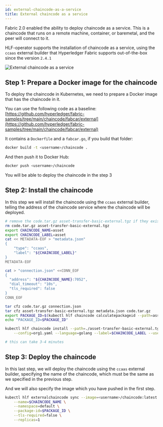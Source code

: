 ```yaml
---
id: external-chaincode-as-a-service
title: External chaincode as a service
---
```


Fabric 2.0 enabled the ability to deploy chaincode as a service. This is a chaincode that runs on a remote machine, container, or baremetal, and the peer will connect to it.

HLF-operator supports the installation of chaincode as a service, using the `ccaas` external builder that Hyperledger Fabric supports out-of-the-box since the version `2.4.1`

![External chaincode as a service](/img/external_chaincode_as_a_service.png)


## Step 1: Prepare a Docker image for the chaincode

To deploy the chaincode in Kubernetes, we need to prepare a Docker image that has the chaincode in it.

You can use the following code as a baseline:
[https://github.com/hyperledger/fabric-samples/tree/main/chaincode/fabcar/external](https://github.com/hyperledger/fabric-samples/tree/main/chaincode/fabcar/external)

It contains a `Dockerfile` and a `fabcar.go`, if you build that folder:

```bash
docker build -t <username>/chaincode .
```

And then push it to Docker Hub:

```bash
docker push <username>/chaincode
```

You will be able to deploy the chaincode in the step 3

## Step 2: Install the chaincode

In this step we will install the chaincode using the `ccaas` external builder, telling the address of the chaincode service where the chaincode will be deployed.

```bash
# remove the code.tar.gz asset-transfer-basic-external.tgz if they exist
rm code.tar.gz asset-transfer-basic-external.tgz
export CHAINCODE_NAME=asset
export CHAINCODE_LABEL=asset
cat << METADATA-EOF > "metadata.json"
{
    "type": "ccaas",
    "label": "${CHAINCODE_LABEL}"
}
METADATA-EOF

cat > "connection.json" <<CONN_EOF
{
  "address": "${CHAINCODE_NAME}:7052",
  "dial_timeout": "10s",
  "tls_required": false
}
CONN_EOF

tar cfz code.tar.gz connection.json
tar cfz asset-transfer-basic-external.tgz metadata.json code.tar.gz
export PACKAGE_ID=$(kubectl hlf chaincode calculatepackageid --path=asset-transfer-basic-external.tgz --language=node --label=$CHAINCODE_LABEL)
echo "PACKAGE_ID=$PACKAGE_ID"

kubectl hlf chaincode install --path=./asset-transfer-basic-external.tgz \
    --config=org1.yaml --language=golang --label=$CHAINCODE_LABEL --user=admin --peer=org1-peer0.default

# this can take 3-4 minutes
```

## Step 3: Deploy the chaincode

In this last step, we will deploy the chaincode using the `ccaas` external builder, specifying the name of the chaincode, which must be the same as we specified in the previous step.

And we will also specify the image which you have pushed in the first step.

```bash
kubectl hlf externalchaincode sync --image=<username>/chaincode:latest \
    --name=$CHAINCODE_NAME \
    --namespace=default \
    --package-id=$PACKAGE_ID \
    --tls-required=false \
    --replicas=1
```


